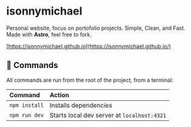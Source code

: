 # isonnymichael

Personal website, focus on portofolio projects. Simple, Clean, and Fast. Made with **Astro**, feel free to fork.

[https://isonnymichael.github.io](https://isonnymichael.github.io/)

## 🧞 Commands

All commands are run from the root of the project, from a terminal:

| Command                   | Action                                           |
| :------------------------ | :----------------------------------------------- |
| `npm install`             | Installs dependencies                            |
| `npm run dev`             | Starts local dev server at `localhost:4321`      |
